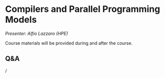 # Compilers and Parallel Programming Models

*Presenter: Alfio Lazzaro (HPE)*

Course materials will be provided during and after the course.

<!--
-   Slides available on LUMI as:
    -   `/appl/local/training/4day-20231003/files/LUMI-4day-20231003-1_05_Compilers_and_Parallel_Programming_Models.pdf`
    -   `/project/project_465000644/slides/HPE/04_Compilers_and_Programming_Models.pdf` (temporary, for the lifetime of the project)
-   Recording available on LUMI as:
    `/appl/local/training/4day-20231003/recordings/1_05_Compilers_and_Parallel_Programming_Models.mp4`

These materials can only be distributed to actual users of LUMI (active user account).
-->

## Q&A

/
